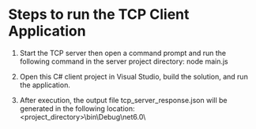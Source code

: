 # Steps to run the TCP Client Application
1. Start the TCP server then open a command prompt and run the following command in the server project directory:
node main.js

2. Open this C# client project in Visual Studio, build the solution, and run the application.

3. After execution, the output file tcp_server_response.json will be generated in the following location:
<project_directory>\bin\Debug\net6.0\
